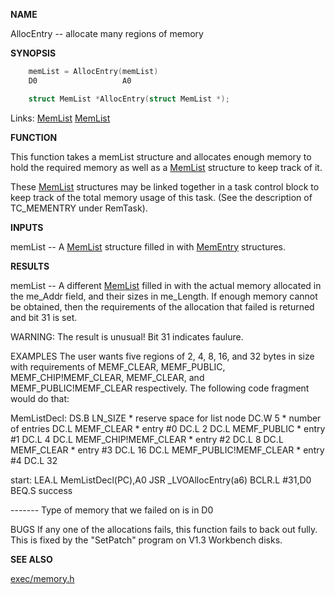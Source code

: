 
**NAME**

AllocEntry -- allocate many regions of memory

**SYNOPSIS**

```c
    memList = AllocEntry(memList)
    D0                   A0

    struct MemList *AllocEntry(struct MemList *);

```
Links: [MemList](_0089.md) [MemList](_0089.md) 

**FUNCTION**

This function takes a memList structure and allocates enough memory
to hold the required memory as well as a [MemList](_0089.md) structure to keep
track of it.

These [MemList](_0089.md) structures may be linked together in a task control
block to keep track of the total memory usage of this task. (See
the description of TC_MEMENTRY under RemTask).

**INPUTS**

memList -- A [MemList](_0089.md) structure filled in with [MemEntry](_0089.md) structures.

**RESULTS**

memList -- A different [MemList](_0089.md) filled in with the actual memory
allocated in the me_Addr field, and their sizes in me_Length.
If enough memory cannot be obtained, then the requirements of
the allocation that failed is returned and bit 31 is set.

WARNING: The result is unusual!  Bit 31 indicates faulure.

EXAMPLES
The user wants five regions of 2, 4, 8, 16, and 32 bytes in size
with requirements of MEMF_CLEAR, MEMF_PUBLIC, MEMF_CHIP!MEMF_CLEAR,
MEMF_CLEAR, and MEMF_PUBLIC!MEMF_CLEAR respectively.  The
following code fragment would do that:

MemListDecl:
DS.B    LN_SIZE             * reserve space for list node
DC.W    5                   * number of entries
DC.L    MEMF_CLEAR                  * entry #0
DC.L    2
DC.L    MEMF_PUBLIC                 * entry #1
DC.L    4
DC.L    MEMF_CHIP!MEMF_CLEAR        * entry #2
DC.L    8
DC.L    MEMF_CLEAR                  * entry #3
DC.L    16
DC.L    MEMF_PUBLIC!MEMF_CLEAR      * entry #4
DC.L    32

start:
LEA.L   MemListDecl(PC),A0
JSR     _LVOAllocEntry(a6)
BCLR.L  #31,D0
BEQ.S   success

------- Type of memory that we failed on is in D0

BUGS
If any one of the allocations fails, this function fails to back
out fully.  This is fixed by the &#034;SetPatch&#034; program on V1.3
Workbench disks.

**SEE ALSO**

[exec/memory.h](_0089.md)
